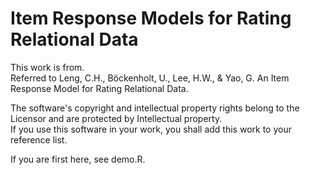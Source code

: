 # Item Response Models for Rating Relational Data
This work is from.  
Referred to Leng, C.H., Böckenholt, U., Lee, H.W., & Yao, G. An Item Response Model for Rating Relational Data.  

The software's copyright and intellectual property rights belong to the Licensor and are protected by Intellectual property.  
If you use this software in your work, you shall add this work to your reference list.  

If you are first here, see demo.R.  
